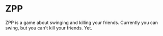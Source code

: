 ZPP
=====================

 ZPP is a game about swinging and killing your friends. Currently you can swing, but you can't kill your friends. Yet.